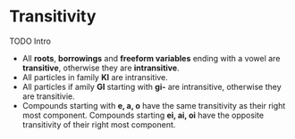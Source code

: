 # Transitivity

TODO Intro

- All __roots__, __borrowings__ and __freeform variables__ ending with a
  vowel are __transitive__, otherwise they are __intransitive__.
- All particles in family __KI__ are intransitive.
- All particles if amily __GI__ starting with __gi-__ are intransitive,
  otherwise they are transitivie.
- Compounds starting with __e, a, o__ have the same transitivity as their
  right most component. Compounds starting __ei, ai, oi__ have the opposite
  transitivity of their right most component.